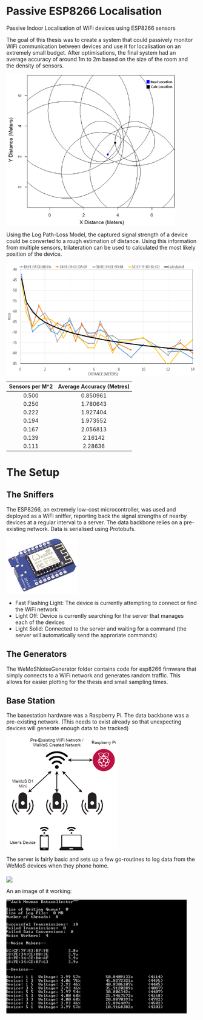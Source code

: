 # Passive ESP8266 Localisation
Passive Indoor Localisation of WiFi devices using ESP8266 sensors

The goal of this thesis was to create a system that could passively monitor WiFi communication between devices and use it for localisation on an extremely small budget. After optimisations, the final system had an average accuracy of around 1m to 2m based on the size of the room and the density of sensors. 

<a href="url"><img src="./images/SensorTracking.png" align="middle" height="400" ></a>

Using the Log Path-Loss Model, the captured signal strength of a device could be converted to a rough estimation of distance. Using this information from  multiple sensors, trilateration can be used to calculated the most likely position of the device.

<a href="url"><img src="./images/MultiPathVsDistance.png" align="middle" height="300" ></a>

**Sensors per M^2**| Average Accuracy (Metres)
:-----:|:-----:
0.500| 0.850961
0.250| 1.780643
0.222| 1.927404
0.194| 1.973552
0.167| 2.056813
0.139| 2.16142
0.111| 2.28636


# The Setup
## The Sniffers
The ESP8266, an extremely low-cost microcontroller, was used and deployed as a WiFi sniffer, reporting back the signal strengths of nearby devices at a regular interval to a server. The data backbone relies on a pre-existing network.
Data is serialised using Protobufs.

<a href="url"><img src="./images/Wemos_D1_mini.jpg" align="middle" height="150" ></a>

* Fast Flashing Light: The device is currently attempting to connect
or find the WiFi network
* Light Off: Device is currently searching for the server that manages
each of the devices
* Light Solid: Connected to the server and waiting for a command (the server will automatically send the approriate commands)

## The Generators
The WeMoSNoiseGenerator folder contains code for esp8266 firmware that simply connects to a WiFi network and generates random traffic.  This allows for easier plotting for the thesis and small sampling times.

## Base Station
The basestation hardware was a Raspberry Pi. The data backbone was a pre-existing network. (This needs to exist already so that unexpecting devices will generate enough data to be tracked)

<a href="url"><img src="./images/WeMoSLayoutReport.png" align="middle" height="300" ></a>

The server is fairly basic and sets up a few go-routines to log data from the WeMoS devices when they phone home.

<a href="url"><img src="./images/DatabaseLayout.png" align="middle" height="250" ></a>

An an image of it working:

<a href="url"><img src="./images/GolangServer.png" align="middle" height="300" ></a>
